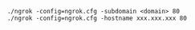      ./ngrok -config=ngrok.cfg -subdomain <domain> 80
     ./ngrok -config=ngrok.cfg -hostname xxx.xxx.xxx 80

